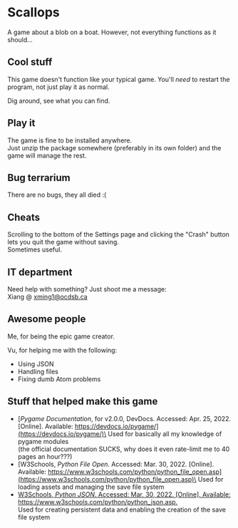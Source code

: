 # Scallops
A game about a blob on a boat. However, not everything functions as it should...

## Cool stuff
This game doesn't function like your typical game.
You'll *need* to restart the program, not just play it as normal.

Dig around, see what you can find.

## Play it

The game is fine to be installed anywhere.\
Just unzip the package somewhere (preferably in its own folder) and the game will manage the rest.

## Bug terrarium

There are no bugs, they all died :(

## Cheats

Scrolling to the bottom of the Settings page and clicking the "Crash" button lets you quit the game without saving.\
Sometimes useful.

## IT department

Need help with something? Just shoot me a message:\
Xiang @ xming1@ocdsb.ca

## Awesome people

Me, for being the epic game creator.

Vu, for helping me with the following:
- Using JSON
- Handling files
- Fixing dumb Atom problems

## Stuff that helped make this game

- [*Pygame Documentation*, for v2.0.0, DevDocs. Accessed: Apr. 25, 2022. [Online]. Available: https://devdocs.io/pygame/](https://devdocs.io/pygame/)\
Used for basically all my knowledge of pygame modules\
(the official documentation SUCKS, why does it even rate-limit me to 40 pages an hour???)
- [W3Schools, *Python File Open*. Accessed: Mar. 30, 2022. [Online]. Available: https://www.w3schools.com/python/python_file_open.asp](https://www.w3schools.com/python/python_file_open.asp)\
Used for loading assets and managing the save file system
- [W3Schools, *Python JSON*. Accessed: Mar. 30, 2022. [Online]. Available: https://www.w3schools.com/python/python_json.asp. ](https://www.w3schools.com/python/python_json.asp)\
Used for creating persistent data and enabling the creation of the save file system
